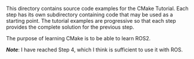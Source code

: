 
This directory contains source code examples for the CMake Tutorial.
Each step has its own subdirectory containing code that may be used as a starting point. The tutorial examples are progressive so that each step
provides the complete solution for the previous step.

The purpose of learning CMake is to be able to learn ROS2.

***Note***: I have reached Step 4, which I think is sufficient to use it with ROS.
